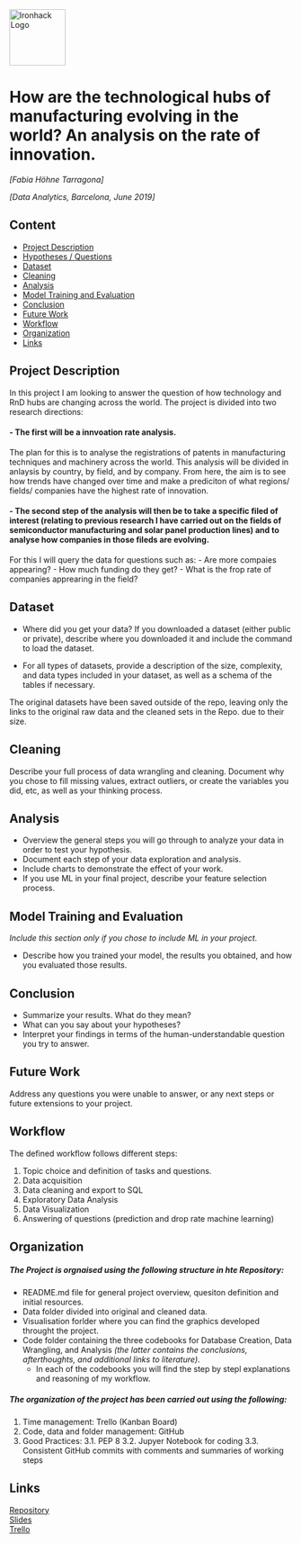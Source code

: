 <img src="https://bit.ly/2VnXWr2" alt="Ironhack Logo" width="100"/>

# How are the technological hubs of manufacturing evolving in the world? An analysis on the rate of innovation. 

*[Fabia Höhne Tarragona]*

*[Data Analytics, Barcelona, June 2019]*

## Content
- [Project Description](#project-description)
- [Hypotheses / Questions](#hypotheses-/-questions)
- [Dataset](#dataset)
- [Cleaning](#cleaning)
- [Analysis](#analysis)
- [Model Training and Evaluation](#model-training-and-evaluation)
- [Conclusion](#conclusion)
- [Future Work](#future-work)
- [Workflow](#workflow)
- [Organization](#organization)
- [Links](#links)

<a name="project-description"></a>

## Project Description
In this project I am looking to answer the question of how technology and RnD hubs are changing across the world. 
The project is divided into two research directions:

#### - The first will be a innvoation rate analysis. 

The plan for this is to analyse the registrations of patents in manufacturing techniques and machinery across the world. This analysis will be divided in anlaysis by country, by field, and by company. 
From here, the aim is to see how trends have changed over time and make a prediciton of what regions/ fields/ companies have the highest rate of innovation. 

#### - The second step of the analysis will then be to take a specific filed of interest (relating to previous research I have carried out on the fields of semiconductor manufacturing and solar panel production lines) and to analyse how companies in those fileds are evolving.

For this I will query the data for questions such as: 
    - Are more compaies appearing?
    - How much funding do they get?
    - What is the frop rate of companies apprearing in the field?

<a name="dataset"></a>

## Dataset
* Where did you get your data? If you downloaded a dataset (either public or private), describe where you downloaded it and include the command to load the dataset.

* For all types of datasets, provide a description of the size, complexity, and data types included in your dataset, as well as a schema of the tables if necessary.


<div class="alert alert-block alert-danger">
The original datasets have been saved outside of the repo, leaving only the links to the original raw data and the cleaned sets in the Repo. due to their size. 
</div>



<a name="cleaning"></a>

## Cleaning
Describe your full process of data wrangling and cleaning. Document why you chose to fill missing values, extract outliers, or create the variables you did, etc, as well as your thinking process.

<a name="analysis"></a>

## Analysis
* Overview the general steps you will go through to analyze your data in order to test your hypothesis.
* Document each step of your data exploration and analysis.
* Include charts to demonstrate the effect of your work. 
* If you use ML in your final project, describe your feature selection process.

<a name="model-training-and-evaluation"></a>

## Model Training and Evaluation
*Include this section only if you chose to include ML in your project.*
* Describe how you trained your model, the results you obtained, and how you evaluated those results.

<a name="conclusion"></a>

## Conclusion
* Summarize your results. What do they mean?
* What can you say about your hypotheses?
* Interpret your findings in terms of the human-understandable question you try to answer.

<a name="future-work"></a>

## Future Work
Address any questions you were unable to answer, or any next steps or future extensions to your project.

<a name="workflow"></a>

## Workflow
The defined workflow follows different steps:

1. Topic choice and definition of tasks and questions.
2. Data acquisition 
3. Data cleaning and export to SQL 
4. Exploratory Data Analysis
5. Data Visualization
6. Answering of questions (prediction and drop rate machine learning)

<a name="organization"></a>

## Organization
##### The Project is orgnaised using the following structure in hte Repository:
- README.md file for general project overview, quesiton definition and initial resources.
- Data folder divided into original and cleaned data. 
- Visualisation forlder where you can find the graphics developed throught the project. 
- Code folder containing the three codebooks for Database Creation, Data Wrangling, and Analysis *(the latter contains the conclusions, afterthoughts, and additional links to literature)*.
    - In each of the codebooks you will find the step by stepl explanations and reasoning of my workflow. 


##### The organization of the project has been carried out using the following: 
1. Time management: Trello (Kanban Board)
2. Code, data and folder management: GitHub
3. Good Practices:
    3.1. PEP 8
    3.2. Jupyer Notebook for coding
    3.3. Consistent GitHub commits with comments and summaries of working steps


<a name="links"></a>

## Links

[Repository](https://github.com/FHnt97/Project-Week-8-Final-Project)  
[Slides](https://docs.google.com/presentation/d/1FvAILtooPfkUU3_7fx-xLv4j2yqRXDIqy5rY450gI-w/edit?usp=sharing)  
[Trello](https://trello.com/invite/b/X4MiUR2u/04f26dfb6c9d61a9dc2a26f48cc6dcaa/project-5)  